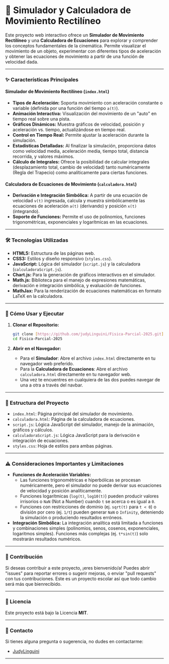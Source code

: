 # 🚀 Simulador y Calculadora de Movimiento Rectilíneo

Este proyecto web interactivo ofrece un **Simulador de Movimiento Rectilíneo** y una **Calculadora de Ecuaciones** para explorar y comprender los conceptos fundamentales de la cinemática. Permite visualizar el movimiento de un objeto, experimentar con diferentes tipos de aceleración y obtener las ecuaciones de movimiento a partir de una función de velocidad dada.

---

### ✨ Características Principales

#### Simulador de Movimiento Rectilíneo (`index.html`)

* **Tipos de Aceleración:** Soporta movimiento con aceleración constante o variable (definida por una función del tiempo `a(t)`).
* **Animación Interactiva:** Visualización del movimiento de un "auto" en tiempo real sobre una pista.
* **Gráficos Dinámicos:** Muestra gráficos de velocidad, posición y aceleración vs. tiempo, actualizándose en tiempo real.
* **Control en Tiempo Real:** Permite ajustar la aceleración durante la simulación.
* **Estadísticas Detalladas:** Al finalizar la simulación, proporciona datos como velocidad media, aceleración media, tiempo total, distancia recorrida, y valores máximos.
* **Cálculo de Integrales:** Ofrece la posibilidad de calcular integrales (desplazamiento total, cambio de velocidad) tanto numéricamente (Regla del Trapecio) como analíticamente para ciertas funciones.

#### Calculadora de Ecuaciones de Movimiento (`calculadora.html`)

* **Derivación e Integración Simbólica:** A partir de una ecuación de velocidad `v(t)` ingresada, calcula y muestra simbólicamente las ecuaciones de aceleración `a(t)` (derivando) y posición `x(t)` (integrando).
* **Soporte de Funciones:** Permite el uso de polinomios, funciones trigonométricas, exponenciales y logarítmicas en las ecuaciones.

---

### 🛠 Tecnologías Utilizadas

* **HTML5:** Estructura de las páginas web.
* **CSS3:** Estilos y diseño responsivo (`styles.css`).
* **JavaScript:** Lógica del simulador (`script.js`) y la calculadora (`calculadoraScript.js`).
* **Chart.js:** Para la generación de gráficos interactivos en el simulador.
* **Math.js:** Biblioteca para el manejo de expresiones matemáticas, derivación e integración simbólica, y evaluación de funciones.
* **MathJax:** Para la renderización de ecuaciones matemáticas en formato LaTeX en la calculadora.

---

### 🚀 Cómo Usar y Ejecutar

1.  **Clonar el Repositorio:**
    ```bash
    git clone [https://github.com/judyLinguini/Fisica-Parcial-2025.git](https://github.com/judyLinguini/Fisica-Parcial-2025.git)
    cd Fisica-Parcial-2025
    ```

2.  **Abrir en el Navegador:**
    * Para el **Simulador**: Abre el archivo `index.html` directamente en tu navegador web preferido.
    * Para la **Calculadora de Ecuaciones**: Abre el archivo `calculadora.html` directamente en tu navegador web.
    * Una vez te encuentres en cualquiera de las dos puedes navegar de una a otra a través del navbar.

---

### 📂 Estructura del Proyecto

* `index.html`: Página principal del simulador de movimiento.
* `calculadora.html`: Página de la calculadora de ecuaciones.
* `script.js`: Lógica JavaScript del simulador, manejo de la animación, gráficos y cálculos.
* `calculadoraScript.js`: Lógica JavaScript para la derivación e integración de ecuaciones.
* `styles.css`: Hoja de estilos para ambas páginas.

---

### ⚠️ Consideraciones Importantes y Limitaciones

* **Funciones de Aceleración Variables:**
    * Las funciones trigonométricas e hiperbólicas se procesan numéricamente, pero el simulador no puede derivar sus ecuaciones de velocidad y posición analíticamente.
    * Funciones logarítmicas (`log(t)`, `log10(t)`) pueden producir valores irrisorios o `NaN` (Not a Number) cuando `t` se acerca o es igual a `0`.
    * Funciones con restricciones de dominio (ej. `sqrt(t)` para `t < 0`) o división por cero (ej. `1/t`) pueden generar `NaN` o `Infinity`, deteniendo la simulación o produciendo resultados erróneos.
* **Integración Simbólica:** La integración analítica está limitada a funciones y combinaciones simples (polinomios, senos, cosenos, exponenciales, logaritmos simples). Funciones más complejas (ej. `t*sin(t)`) solo mostrarán resultados numéricos.

---

### 🤝 Contribución

Si deseas contribuir a este proyecto, ¡eres bienvenido/a! Puedes abrir "issues" para reportar errores o sugerir mejoras, o enviar "pull requests" con tus contribuciones. Este es un proyecto escolar así que todo cambio será más que bienrecibido.

---

### 📄 Licencia

Este proyecto está bajo la Licencia **MIT**.

---

### 📧 Contacto

Si tienes alguna pregunta o sugerencia, no dudes en contactarme:
* [JudyLinguini](https://github.com/judyLinguini)

---
